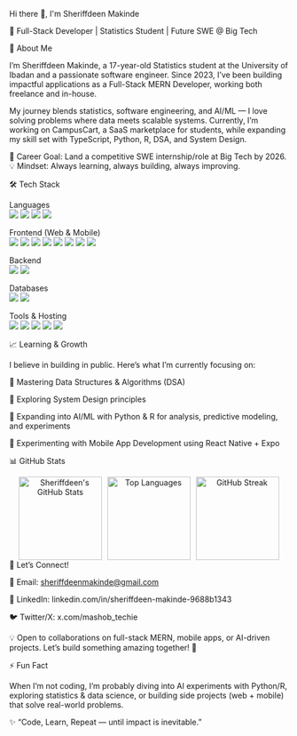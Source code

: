 Hi there 👋, I'm Sheriffdeen Makinde

🚀 Full-Stack Developer | Statistics Student | Future SWE @ Big Tech

🌟 About Me

I’m Sheriffdeen Makinde, a 17-year-old Statistics student at the University of Ibadan and a passionate software engineer. Since 2023, I’ve been building impactful applications as a Full-Stack MERN Developer, working both freelance and in-house.

My journey blends statistics, software engineering, and AI/ML — I love solving problems where data meets scalable systems.
Currently, I’m working on CampusCart, a SaaS marketplace for students, while expanding my skill set with TypeScript, Python, R, DSA, and System Design.

🎯 Career Goal: Land a competitive SWE internship/role at Big Tech by 2026.
💡 Mindset: Always learning, always building, always improving.

🛠️ Tech Stack
<p align="center">

Languages
<br>
<img src="https://img.shields.io/badge/JavaScript-F7DF1E?logo=javascript&logoColor=black" />
<img src="https://img.shields.io/badge/TypeScript-3178C6?logo=typescript&logoColor=white" />
<img src="https://img.shields.io/badge/Python-3776AB?logo=python&logoColor=white" /> <!-- Used in AI/ML experiments -->
<img src="https://img.shields.io/badge/R-276DC3?logo=r&logoColor=white" /> <!-- Used in statistical analysis -->

Frontend (Web & Mobile)
<br>
<img src="https://img.shields.io/badge/React-20232A?logo=react&logoColor=61DAFB" />
<img src="https://img.shields.io/badge/Next.js-000000?logo=nextdotjs&logoColor=white" />
<img src="https://img.shields.io/badge/Tailwind_CSS-38B2AC?logo=tailwind-css&logoColor=white" />
<img src="https://img.shields.io/badge/Material_UI-007FFF?logo=mui&logoColor=white" />
<img src="https://img.shields.io/badge/ShadCN-000000?logo=vercel&logoColor=white" />
<img src="https://img.shields.io/badge/Chakra_UI-319795?logo=chakraui&logoColor=white" />
<img src="https://img.shields.io/badge/React_Native-20232A?logo=react&logoColor=61DAFB" /> <!-- Mobile Apps -->
<img src="https://img.shields.io/badge/Expo-000020?logo=expo&logoColor=white" /> <!-- React Native framework -->

Backend
<br>
<img src="https://img.shields.io/badge/Node.js-43853D?logo=node-dot-js&logoColor=white" />
<img src="https://img.shields.io/badge/Express.js-000000?logo=express&logoColor=white" />

Databases
<br>
<img src="https://img.shields.io/badge/MongoDB-47A248?logo=mongodb&logoColor=white" />
<img src="https://img.shields.io/badge/Firebase-FFCA28?logo=firebase&logoColor=black" />

Tools & Hosting
<br>
<img src="https://img.shields.io/badge/Git-F05032?logo=git&logoColor=white" />
<img src="https://img.shields.io/badge/GitHub-181717?logo=github&logoColor=white" />
<img src="https://img.shields.io/badge/Netlify-00C7B7?logo=netlify&logoColor=white" />
<img src="https://img.shields.io/badge/Vercel-000000?logo=vercel&logoColor=white" />
<img src="https://img.shields.io/badge/Cursor-1F1F1F?logo=visualstudiocode&logoColor=white" />

</p>
📈 Learning & Growth

I believe in building in public. Here’s what I’m currently focusing on:

🔹 Mastering Data Structures & Algorithms (DSA)

🔹 Exploring System Design principles

🔹 Expanding into AI/ML with Python & R for analysis, predictive modeling, and experiments

🔹 Experimenting with Mobile App Development using React Native + Expo

📊 GitHub Stats
<div align="center" style="display: flex; flex-wrap: wrap; justify-content: center; gap: 10px;"> <img src="https://github-readme-stats.vercel.app/api?username=mashobtechie&show_icons=true&theme=radical&count_private=true" alt="Sheriffdeen's GitHub Stats" height="150"/> <img src="https://github-readme-stats.vercel.app/api/top-langs/?username=mashobtechie&layout=compact&theme=radical&count_private=true" alt="Top Languages" height="150"/> <img src="https://github-readme-streak-stats.herokuapp.com/?user=mashobtechie&theme=radical&count_private=true" alt="GitHub Streak" height="150"/> </div>
🤝 Let’s Connect!

📧 Email: sheriffdeenmakinde@gmail.com

💼 LinkedIn: linkedin.com/in/sheriffdeen-makinde-9688b1343

🐦 Twitter/X: x.com/mashob_techie

💡 Open to collaborations on full-stack MERN, mobile apps, or AI-driven projects.
Let’s build something amazing together! 🚀

⚡ Fun Fact

When I’m not coding, I’m probably diving into AI experiments with Python/R, exploring statistics & data science, or building side projects (web + mobile) that solve real-world problems.

✨ “Code, Learn, Repeat — until impact is inevitable.”
